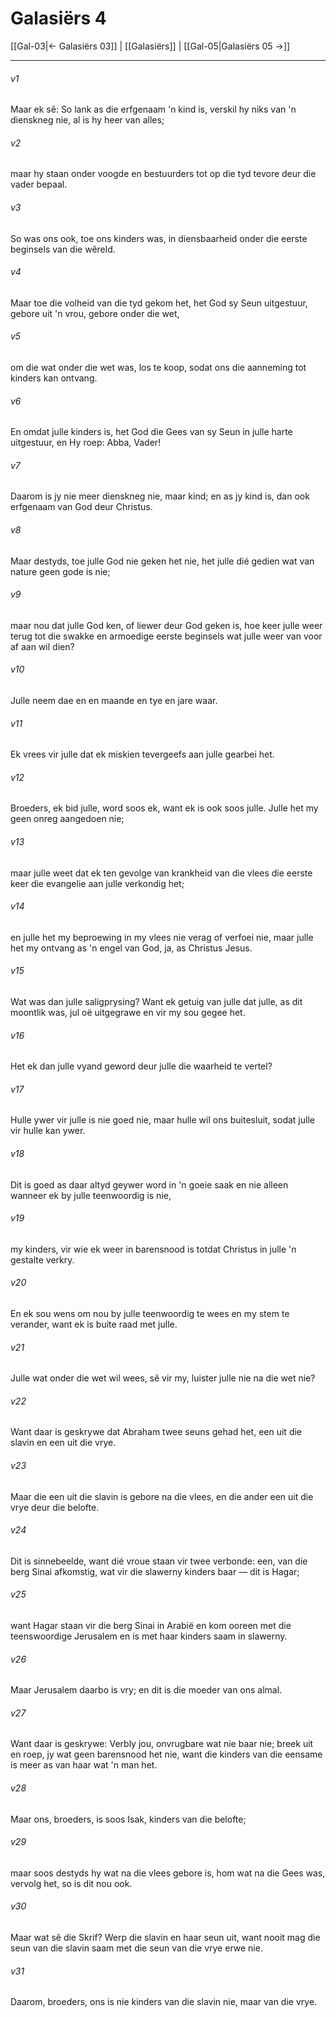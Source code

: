 # Galasiërs 4

[[Gal-03|← Galasiërs 03]] | [[Galasiërs]] | [[Gal-05|Galasiërs 05 →]]
***

###### v1
Maar ek sê: So lank as die erfgenaam 'n kind is, verskil hy niks van 'n dienskneg nie, al is hy heer van alles; 
###### v2
maar hy staan onder voogde en bestuurders tot op die tyd tevore deur die vader bepaal. 
###### v3
So was ons ook, toe ons kinders was, in diensbaarheid onder die eerste beginsels van die wêreld. 
###### v4
Maar toe die volheid van die tyd gekom het, het God sy Seun uitgestuur, gebore uit 'n vrou, gebore onder die wet, 
###### v5
om die wat onder die wet was, los te koop, sodat ons die aanneming tot kinders kan ontvang. 
###### v6
En omdat julle kinders is, het God die Gees van sy Seun in julle harte uitgestuur, en Hy roep: Abba, Vader! 
###### v7
Daarom is jy nie meer dienskneg nie, maar kind; en as jy kind is, dan ook erfgenaam van God deur Christus. 
###### v8
Maar destyds, toe julle God nie geken het nie, het julle dié gedien wat van nature geen gode is nie; 
###### v9
maar nou dat julle God ken, of liewer deur God geken is, hoe keer julle weer terug tot die swakke en armoedige eerste beginsels wat julle weer van voor af aan wil dien? 
###### v10
Julle neem dae en en maande en tye en jare waar. 
###### v11
Ek vrees vir julle dat ek miskien tevergeefs aan julle gearbei het. 
###### v12
Broeders, ek bid julle, word soos ek, want ek is ook soos julle. Julle het my geen onreg aangedoen nie; 
###### v13
maar julle weet dat ek ten gevolge van krankheid van die vlees die eerste keer die evangelie aan julle verkondig het; 
###### v14
en julle het my beproewing in my vlees nie verag of verfoei nie, maar julle het my ontvang as 'n engel van God, ja, as Christus Jesus. 
###### v15
Wat was dan julle saligprysing? Want ek getuig van julle dat julle, as dit moontlik was, jul oë uitgegrawe en vir my sou gegee het. 
###### v16
Het ek dan julle vyand geword deur julle die waarheid te vertel? 
###### v17
Hulle ywer vir julle is nie goed nie, maar hulle wil ons buitesluit, sodat julle vir hulle kan ywer. 
###### v18
Dit is goed as daar altyd geywer word in 'n goeie saak en nie alleen wanneer ek by julle teenwoordig is nie, 
###### v19
my kinders, vir wie ek weer in barensnood is totdat Christus in julle 'n gestalte verkry. 
###### v20
En ek sou wens om nou by julle teenwoordig te wees en my stem te verander, want ek is buite raad met julle. 
###### v21
Julle wat onder die wet wil wees, sê vir my, luister julle nie na die wet nie? 
###### v22
Want daar is geskrywe dat Abraham twee seuns gehad het, een uit die slavin en een uit die vrye. 
###### v23
Maar die een uit die slavin is gebore na die vlees, en die ander een uit die vrye deur die belofte. 
###### v24
Dit is sinnebeelde, want dié vroue staan vir twee verbonde: een, van die berg Sinai afkomstig, wat vir die slawerny kinders baar — dit is Hagar; 
###### v25
want Hagar staan vir die berg Sinai in Arabië en kom ooreen met die teenswoordige Jerusalem en is met haar kinders saam in slawerny. 
###### v26
Maar Jerusalem daarbo is vry; en dit is die moeder van ons almal. 
###### v27
Want daar is geskrywe: Verbly jou, onvrugbare wat nie baar nie; breek uit en roep, jy wat geen barensnood het nie, want die kinders van die eensame is meer as van haar wat 'n man het. 
###### v28
Maar ons, broeders, is soos Isak, kinders van die belofte; 
###### v29
maar soos destyds hy wat na die vlees gebore is, hom wat na die Gees was, vervolg het, so is dit nou ook. 
###### v30
Maar wat sê die Skrif? Werp die slavin en haar seun uit, want nooit mag die seun van die slavin saam met die seun van die vrye erwe nie. 
###### v31
Daarom, broeders, ons is nie kinders van die slavin nie, maar van die vrye. 
